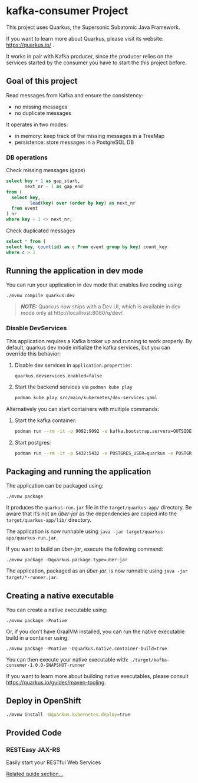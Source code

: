 # kafka-consumer Project

This project uses Quarkus, the Supersonic Subatomic Java Framework.

If you want to learn more about Quarkus, please visit its website: https://quarkus.io/ .

It works in pair with Kafka producer, since the producer relies on the services started by the consumer you have to start the this project before.

## Goal of this project

Read messages from Kafka and ensure the consistency:

- no missing messages
- no duplicate messages

It operates in two modes:

- in memory: keep track of the missing messages in a TreeMap
- persistence: store messages in a PostgreSQL DB

### DB operations

Check missing messages (gaps)

```sql
select key + 1 as gap_start, 
       next_nr - 1 as gap_end
from (
  select key, 
         lead(key) over (order by key) as next_nr
  from event
) nr
where key + 1 <> next_nr;
```

Check duplicated messages

```sql
select * from (
select key, count(id) as c From event group by key) count_key
where c > 1
```

## Running the application in dev mode

You can run your application in dev mode that enables live coding using:
```shell script
./mvnw compile quarkus:dev
```

> **_NOTE:_**  Quarkus now ships with a Dev UI, which is available in dev mode only at http://localhost:8080/q/dev/.

### Disable DevServices

This application requires a Kafka broker up and running to work properly.
By default, quarkus dev mode initialize the kafka services, but you can override this behavior:

1. Disable dev services in `application.properties`:

   ```
   quarkus.devservices.enabled=false
   ```

2. Start the backend services via `podman kube play`

   ```sh
   podman kube play src/main/kubernetes/dev-services.yaml
   ```

Alternatively you can start containers with multiple commands:

1. Start the kafka container:

   ```sh
   podman run --rm -it -p 9092:9092 -e kafka.bootstrap.servers=OUTSIDE://localhost:9092 docker.io/vectorized/redpanda
   ```

2. Start postgres:

   ```sh
   podman run --rm -it -p 5432:5432 -e POSTGRES_USER=quarkus -e POSTGRES_PASSWORD=quarkus -e POSTGRES_DB=quarkus docker.io/library/postgres:14
   ```

## Packaging and running the application

The application can be packaged using:
```shell script
./mvnw package
```
It produces the `quarkus-run.jar` file in the `target/quarkus-app/` directory.
Be aware that it’s not an _über-jar_ as the dependencies are copied into the `target/quarkus-app/lib/` directory.

The application is now runnable using `java -jar target/quarkus-app/quarkus-run.jar`.

If you want to build an _über-jar_, execute the following command:
```shell script
./mvnw package -Dquarkus.package.type=uber-jar
```

The application, packaged as an _über-jar_, is now runnable using `java -jar target/*-runner.jar`.

## Creating a native executable

You can create a native executable using: 
```shell script
./mvnw package -Pnative
```

Or, if you don't have GraalVM installed, you can run the native executable build in a container using: 
```shell script
./mvnw package -Pnative -Dquarkus.native.container-build=true
```

You can then execute your native executable with: `./target/kafka-consumer-1.0.0-SNAPSHOT-runner`

If you want to learn more about building native executables, please consult https://quarkus.io/guides/maven-tooling.

## Deploy in OpenShift

```sh
./mvnw install -Dquarkus.kubernetes.deploy=true
```

## Provided Code

### RESTEasy JAX-RS

Easily start your RESTful Web Services

[Related guide section...](https://quarkus.io/guides/getting-started#the-jax-rs-resources)
